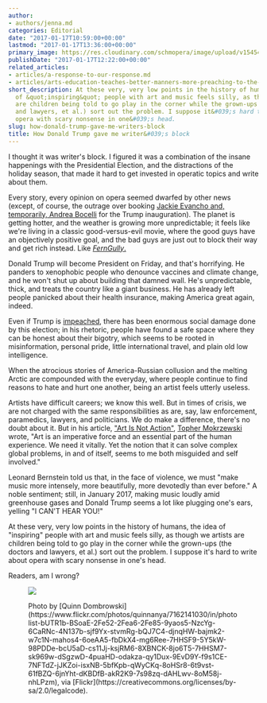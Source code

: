 ```yaml
---
author:
- authors/jenna.md
categories: Editorial
date: "2017-01-17T10:59:00+00:00"
lastmod: "2017-01-17T13:36:00+00:00"
primary_image: https://res.cloudinary.com/schmopera/image/upload/v1545409169/media/webhook-uploads/1484654471557/2017-01-16---Why.jpg.jpg
publishDate: "2017-01-17T12:22:00+00:00"
related_articles:
- articles/a-response-to-our-response.md
- articles/arts-education-teaches-better-manners-more-preaching-to-the-choir.md
short_description: At these very, very low points in the history of humans, the idea
  of &quot;inspiring&quot; people with art and music feels silly, as though we artists
  are children being told to go play in the corner while the grown-ups (the doctors
  and lawyers, et al.) sort out the problem. I suppose it&#039;s hard to write about
  opera with scary nonsense in one&#039;s head.
slug: how-donald-trump-gave-me-writers-block
title: How Donald Trump gave me writer&#039;s block
---
```


I thought it was writer's block. I figured it was a combination of the insane happenings with the Presidential Election, and the distractions of the holiday season, that made it hard to get invested in operatic topics and write about them. 

Every story, every opinion on opera seemed dwarfed by other news (except, of course, the outrage over booking [Jackie Evancho and, temporarily, Andrea Bocelli](/bocelli-evancho-trump/) for the Trump inauguration). The planet is getting hotter, and the weather is growing more unpredictable; it feels like we're living in a classic good-versus-evil movie, where the good guys have an objectively positive goal, and the bad guys are just out to block their way and get rich instead. Like [*FernGully*.](https://en.wikipedia.org/wiki/FernGully:_The_Last_Rainforest#Plot)

Donald Trump will become President on Friday, and that's horrifying. He panders to xenophobic people who denounce vaccines and climate change, and he won't shut up about building that damned wall. He's unpredictable, thick, and treats the country like a giant business. He has already left people panicked about their health insurance, making America great again, indeed.

Even if Trump is [impeached](https://www.change.org/p/the-people-impeach-donald-j-trump), there has been enormous social damage done by this election; in his rhetoric, people have found a safe space where they can be honest about their bigotry, which seems to be rooted in misinformation, personal pride, little international travel, and plain old low intelligence.

When the atrocious stories of America-Russian collusion and the melting Arctic are compounded with the everyday, where people continue to find reasons to hate and hurt one another, being an artist feels utterly useless.

Artists have difficult careers; we know this well. But in times of crisis, we are not charged with the same responsibilities as are, say, law enforcement, paramedics, lawyers, and politicians. We do make a difference, there's no doubt about it. But in his article, ["Art Is Not Action"](http://www.schmopera.com/art-is-not-action/), [Topher Mokrzewski](/authors/christopher-mokrzewski) wrote, "Art is an imperative force and an essential part of the human experience. We need it vitally. Yet the notion that it can solve complex global problems, in and of itself, seems to me both misguided and self involved."

Leonard Bernstein told us that, in the face of violence, we must "make music more intensely, more beautifully, more devotedly than ever before." A noble sentiment; still, in January 2017, making music loudly amid greenhouse gases and Donald Trump seems a lot like plugging one's ears, yelling "I CAN'T HEAR YOU!"

At these very, very low points in the history of humans, the idea of "inspiring" people with art and music feels silly, as though we artists are children being told to go play in the corner while the grown-ups (the doctors and lawyers, et al.) sort out the problem. I suppose it's hard to write about opera with scary nonsense in one's head.

Readers, am I wrong?

<figure data-type="image">

![](https://res.cloudinary.com/schmopera/image/upload/v1545409169/media/webhook-uploads/1484654196887/2017-01-16---Sisyphus.jpg.jpg)
<figcaption>Photo by [Quinn Dombrowski](https://www.flickr.com/photos/quinnanya/7162141030/in/photolist-bUTR1b-BSoaE-2Fe52-2Fea6-2Fe85-9yaos5-NzcYg-6CaRNc-4N137b-sjf9Yx-stvmRg-bQJ7C4-djnqHW-bajmk2-w7c1N-mahos4-6oeAA5-fbDkX4-mg6Ree-7HHSF9-5Y5kW-98PDDe-bcU5aD-cs11Jj-ksjRM6-8XBNCK-8jo6T5-7HHSM7-sk969w-dSgzwD-4puaHD-odakza-qy1Dux-9EvD9Y-f9s1CE-7NFTdZ-jJKZoi-isxNB-5bfKpb-qWyCKq-8oHSr8-6t9vst-61fBZQ-6jnYht-dKBDfB-akR2K9-7s98zq-dAHLwv-8oM58j-nhLPzm), via [Flickr](https://creativecommons.org/licenses/by-sa/2.0/legalcode).
</figure>
